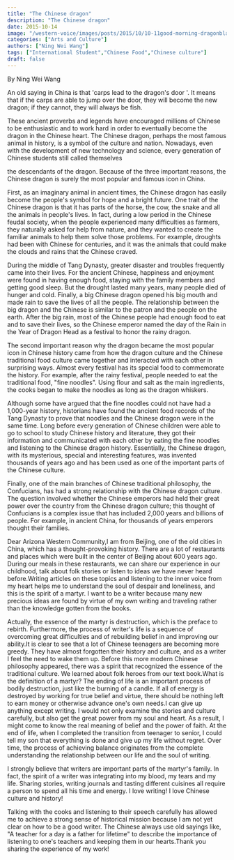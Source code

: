 ```yaml
---
title: "The Chinese dragon"
description: "The Chinese dragon"
date: 2015-10-14
image: "/western-voice/images/posts/2015/10/10-11good-morning-dragonblack.jpg"
categories: ["Arts and Culture"]
authors: ["Ning Wei Wang"]
tags: ["International Student","Chinese Food","Chinese culture"]
draft: false
---
```

By Ning Wei Wang

An old saying in China is that 'carps lead to the dragon's door '. It means that if the carps are able to jump over the door, they will become the new dragon; if they cannot, they will always be fish.

These ancient proverbs and legends have encouraged millions of Chinese to be enthusiastic and to work hard in order to eventually become the dragon in the Chinese heart. The Chinese dragon, perhaps the most famous animal in history, is a symbol of the culture and nation. Nowadays, even with the development of new technology and science, every generation of Chinese students still called themselves

the descendants of the dragon. Because of the three important reasons, the Chinese dragon is surely the most popular and famous icon in China.

First, as an imaginary animal in ancient times, the Chinese dragon has easily become the people's symbol for hope and a bright future. One trait of the Chinese dragon is that it has parts of the horse, the cow, the snake and all the animals in people's lives. In fact, during a low period in the Chinese feudal society, when the people experienced many difficulties as farmers, they naturally asked for help from nature, and they wanted to create the familiar animals to help them solve those problems. For example, droughts had been with Chinese for centuries, and it was the animals that could make the clouds and rains that the Chinese craved.

During the middle of Tang Dynasty, greater disaster and troubles frequently came into their lives. For the ancient Chinese, happiness and enjoyment were found in having enough food, staying with the family members and getting good sleep. But the drought lasted many years, many people died of hunger and cold. Finally, a big Chinese dragon opened his big mouth and made rain to save the lives of all the people. The relationship between the big dragon and the Chinese is similar to the patron and the people on the earth. After the big rain, most of the Chinese people had enough food to eat and to save their lives, so the Chinese emperor named the day of the Rain in the Year of Dragon Head as a festival to honor the rainy dragon.

The second important reason why the dragon became the most popular icon in Chinese history came from how the dragon culture and the Chinese traditional food culture came together and interacted with each other in surprising ways. Almost every festival has its special food to commemorate the history. For example, after the rainy festival, people needed to eat the traditional food, "fine noodles". Using flour and salt as the main ingredients, the cooks began to make the noodles as long as the dragon whiskers.

Although some have argued that the fine noodles could not have had a 1,000-year history, historians have found the ancient food records of the Tang Dynasty to prove that noodles and the Chinese dragon were in the same time. Long before every generation of Chinese children were able to go to school to study Chinese history and literature, they got their information and communicated with each other by eating the fine noodles and listening to the Chinese dragon history. Essentially, the Chinese dragon, with its mysterious, special and interesting features, was invented thousands of years ago and has been used as one of the important parts of the Chinese culture.

Finally, one of the main branches of Chinese traditional philosophy, the Confucians, has had a strong relationship with the Chinese dragon culture. The question involved whether the Chinese emperors had held their great power over the country from the Chinese dragon culture; this thought of Confucians is a complex issue that has included 2,000 years and billions of people. For example, in ancient China, for thousands of years emperors thought their families.

Dear Arizona Western Community,I am from Beijing, one of the old cities in China, which has a thought-provoking history. There are a lot of restaurants and places which were built in the center of Beijing about 600 years ago. During our meals in these restaurants, we can share our experience in our childhood, talk about folk stories or listen to ideas we have never heard before.Writing articles on these topics and listening to the inner voice from my heart helps me to understand the soul of despair and loneliness, and this is the spirit of a martyr. I want to be a writer because many new precious ideas are found by virtue of my own writing and traveling rather than the knowledge gotten from the books.

Actually, the essence of the martyr is destruction, which is the preface to rebirth. Furthermore, the process of writer's life is a sequence of overcoming great difficulties and of rebuilding belief in and improving our ability.It is clear to see that a lot of Chinese teenagers are becoming more greedy. They have almost forgotten their history and culture, and as a writer I feel the need to wake them up. Before this more modern Chinese philosophy appeared, there was a spirit that recognized the essence of the traditional culture. We learned about folk heroes from our text book.What is the definition of a martyr? The ending of life is an important process of bodily destruction, just like the burning of a candle. If all of energy is destroyed by working for true belief and virtue, there should be nothing left to earn money or otherwise advance one's own needs.I can give up anything except writing. I would not only examine the stories and culture carefully, but also get the great power from my soul and heart. As a result, I might come to know the real meaning of belief and the power of faith. At the end of life, when I completed the transition from teenager to senior, I could tell my son that everything is done and give up my life without regret. Over time, the process of achieving balance originates from the complete understanding the relationship between our life and the soul of writing.

I strongly believe that writers are important parts of the martyr's family. In fact, the spirit of a writer was integrating into my blood, my tears and my life. Sharing stories, writing journals and tasting different cuisines all require a person to spend all his time and energy. I love writing! I love Chinese culture and history!

Talking with the cooks and listening to their speech carefully has allowed me to achieve a strong sense of historical mission because I am not yet clear on how to be a good writer. The Chinese always use old sayings like, "A teacher for a day is a father for lifetime" to describe the importance of listening to one's teachers and keeping them in our hearts.Thank you sharing the experience of my work!